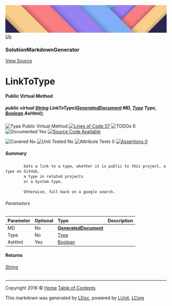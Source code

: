 ![](../Content/LDoc-banner-small.png "")
[Up](SolutionMarkdownGenerator.md)

### SolutionMarkdownGenerator
[View Source](../Markdown/Generators/SolutionMarkdownGenerator.cs)

# LinkToType

#### Public Virtual Method

##### public virtual <a href="https://msdn.microsoft.com/en-us/library/system.string.aspx" alt="">String</a> LinkToType(<strong><a href="GeneratedDocument.md" alt="">GeneratedDocument</a></strong> MD, <a href="https://msdn.microsoft.com/en-us/library/system.type.aspx" alt="">Type</a> Type, <a href="https://msdn.microsoft.com/en-us/library/system.boolean.aspx" alt="">Boolean</a> AsHtml);

![Type Public Virtual Method](http://b.repl.ca/v1/Type-Public%20Virtual%20Method-blue.png "") [![Lines of Code 57](http://b.repl.ca/v1/Lines%20of%20Code-57-blue.png "")](../Markdown/Generators/SolutionMarkdownGenerator.cs#L346) ![TODOs 6](http://b.repl.ca/v1/TODOs-6-yellow.png "")   ![Documented Yes](http://b.repl.ca/v1/Documented-Yes-brightgreen.png "") [![Source Code Available](http://b.repl.ca/v1/Source%20Code-Available-brightgreen.png "")](../Markdown/Generators/SolutionMarkdownGenerator.cs#L346)

![Covered No](http://b.repl.ca/v1/Covered-No-red.png "") ![Unit Tested No](http://b.repl.ca/v1/Unit%20Tested-No-lightgrey.png "") ![Attribute Tests 0](http://b.repl.ca/v1/Attribute%20Tests-0-lightgrey.png "") [![Assertions 0](http://b.repl.ca/v1/Assertions-0-lightgrey.png "")](../Markdown/Generators/SolutionMarkdownGenerator.cs)

##### Summary

            Gets a link to a type, whether it is public to this project, a type on GitHub,
            a type in related projects
            or a System type.
            
            Otherwise, fall back on a google search.
            

###### Parameters

Parameter | Optional | Type | Description
:---  | :---  | :---  | :--- 
MD | No | **[GeneratedDocument](GeneratedDocument.md)** | 
Type | No | [Type](https://msdn.microsoft.com/en-us/library/system.type.aspx) | 
AsHtml | Yes | [Boolean](https://msdn.microsoft.com/en-us/library/system.boolean.aspx) | 


#### Returns

###### [String](https://msdn.microsoft.com/en-us/library/system.string.aspx)



---

Copyright 2016 &copy; [Home](../../README.md) [Table of Contents](../../TableOfContents.md)

This markdown was generated by [LDoc](https://github.com/CodeSingularity/LDoc), powered by [LUnit](https://github.com/CodeSingularity/LUnit), [LCore](https://github.com/CodeSingularity/LCore)
